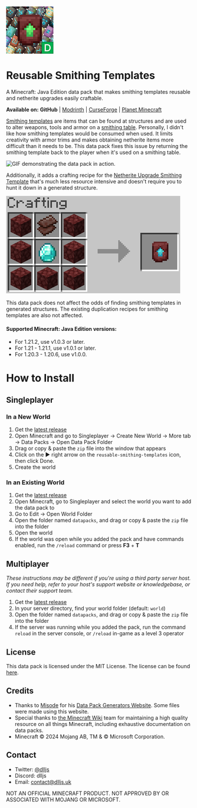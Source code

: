 ![Pack icon](/pack.png)
# Reusable Smithing Templates
A Minecraft: Java Edition data pack that makes smithing templates reusable and netherite upgrades easily craftable.

**Available on:** **GitHub** | [Modrinth](https://modrinth.com/datapack/reusable-smithing-templates) | [CurseForge](https://www.curseforge.com/minecraft/data-packs/reusable-smithing-templates) |   [Planet Minecraft](https://www.planetminecraft.com/data-pack/reusable-smithing-templates/)

[Smithing templates](https://minecraft.wiki/w/Smithing_Template) are items that can be found at structures and are used to alter weapons, tools and armor on a [smithing table](https://minecraft.wiki/w/Smithing_Table). Personally, I didn't like how smithing templates would be consumed when used. It limits creativity with armor trims and makes obtaining netherite items more difficult than it needs to be. This data pack fixes this issue by returning the smithing template back to the player when it's used on a smithing table. 

![GIF demonstrating the data pack in action.](img/smithing.gif)

Additionally, it adds a crafting recipe for the [Netherite Upgrade Smithing Template](https://minecraft.wiki/w/Netherite_Upgrade) that's much less resource intensive and doesn't require you to hunt it down in a generated structure.

![Recipe for the Netherite Upgrade Smithing Template that the data pack adds. 8 netherrack in a U-shape, 1 diamond in the middle and 1 netherite scrap at the top.](img/netherite_upgrade_recipe.png)

This data pack does not affect the odds of finding smithing templates in generated structures. The existing duplication recipes for smithing templates are also not affected.

#### Supported Minecraft: Java Edition versions:
* For 1.21.2, use v1.0.3 or later.
* For 1.21 - 1.21.1, use v1.0.1 or later.
* For 1.20.3 - 1.20.6, use v1.0.0.

# How to Install
## Singleplayer
### In a New World
1. Get the [latest release](https://github.com/DlljsCodes/reusable-smithing-templates/releases/latest)
2. Open Minecraft and go to Singleplayer -> Create New World -> More tab -> Data Packs -> Open Data Pack Folder
3. Drag or copy & paste the `zip` file into the window that appears
4. Click on the ▶️ right arrow on the `reusable-smithing-templates` icon, then click Done.
5. Create the world
### In an Existing World
1. Get the [latest release](https://github.com/DlljsCodes/reusable-smithing-templates/releases/latest)
2. Open Minecraft, go to Singleplayer and select the world you want to add the data pack to
3. Go to Edit -> Open World Folder
4. Open the folder named `datapacks`, and drag or copy & paste the `zip` file into the folder
5. Open the world
6. If the world was open while you added the pack and have commands enabled, run the `/reload` command or press **F3** + **T**
## Multiplayer
*These instructions may be different if you're using a third party server host. If you need help, refer to your host's support website or knowledgebase, or contact their support team.*
1. Get the [latest release](https://github.com/DlljsCodes/reusable-smithing-templates/releases/latest)
2. In your server directory, find your world folder (default: `world`)
3. Open the folder named `datapacks`, and drag or copy & paste the `zip` file into the folder
4. If the server was running while you added the pack, run the command `reload` in the server console, or `/reload` in-game as a level 3 operator

## License

This data pack is licensed under the MIT License. The license can be found [here](/LICENSE).

## Credits

* Thanks to [Misode](https://github.com/misode) for his [Data Pack Generators Website](https://misode.github.io/). Some files were made using this website.
* Special thanks to [the Minecraft Wiki](https://minecraft.wiki/) team for maintaining a high quality resource on all things Minecraft, including exhaustive documentation on data packs.
* Minecraft © 2024 Mojang AB, TM & © Microsoft Corporation.

## Contact

* Twitter: [@dlljs](https://twitter.com/dlljs)
* Discord: dlljs
* Email: [contact@dlljs.uk](mailto:contact@dlljs.uk)

NOT AN OFFICIAL MINECRAFT PRODUCT. NOT APPROVED BY OR ASSOCIATED WITH MOJANG OR MICROSOFT.